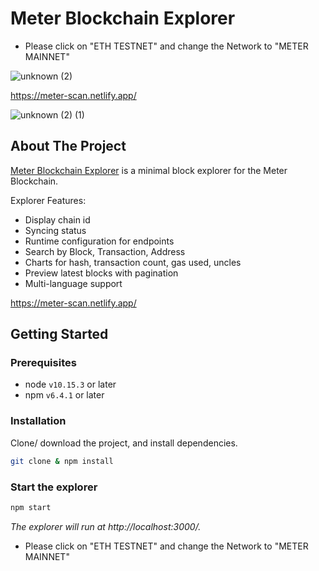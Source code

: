 # Meter Blockchain Explorer

<!-- project logo w/ quick links -->
<p align="center">
 

 * Please click on "ETH TESTNET" and change the Network to "METER MAINNET" 
 
![unknown (2)](https://user-images.githubusercontent.com/76135906/169720063-8460ad3c-6925-4d7f-a0dc-51107f96c800.png)

 https://meter-scan.netlify.app/

 
 ![unknown (2) (1)](https://user-images.githubusercontent.com/76135906/169720068-520ca635-894b-434e-a5ff-247ab8c15dda.png)

 
<!-- about the project -->
## About The Project

[Meter Blockchain Explorer](https://meter-scan.netlify.app/) is a minimal block explorer for the Meter Blockchain.

Explorer Features:
- Display chain id
- Syncing status
- Runtime configuration for endpoints
- Search by Block, Transaction, Address
- Charts for hash, transaction count, gas used, uncles
- Preview latest blocks with pagination
- Multi-language support

https://meter-scan.netlify.app/


## Getting Started
### Prerequisites
- node `v10.15.3` or later
- npm `v6.4.1` or later

### Installation
Clone/ download the project, and install dependencies.
```bash
git clone & npm install
```

### Start the explorer
```bash
npm start
```
*The explorer will run at http://localhost:3000/.*
* Please click on "ETH TESTNET" and change the Network to "METER MAINNET" 

##
```

